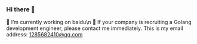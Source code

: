 ### Hi there 👋
🤔 I’m currently working on baidu\n
👯 If your company is recruiting a Golang development engineer, please contact me immediately. This is my email address: 1285682410@qq.com
<!--
**cheny-alf/cheny-alf** is a ✨ _special_ ✨ repository because its `README.md` (this file) appears on your GitHub profile.

Here are some ideas to get you started:

- 🔭 I’m currently working on ...
- 🌱 I’m currently learning ...
- 👯 I’m looking to collaborate on ...
- 🤔 I’m looking for help with ...
- 💬 Ask me about ...
- 📫 How to reach me: ...
- 😄 Pronouns: ...
- ⚡ Fun fact: ...
-->
